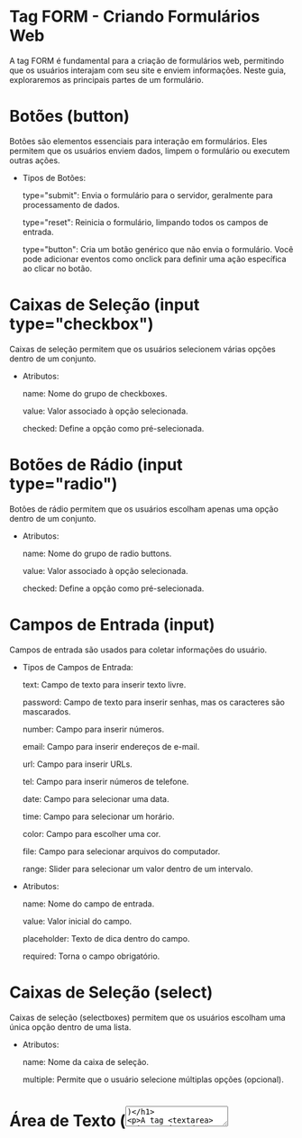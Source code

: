 # Tag FORM - Criando Formulários Web

A tag FORM é fundamental para a criação de formulários web, permitindo que os usuários interajam com seu site e enviem informações. Neste guia, exploraremos as principais partes de um formulário.

# Botões (button)

Botões são elementos essenciais para interação em formulários. Eles permitem que os usuários enviem dados, limpem o formulário ou executem outras ações.

* Tipos de Botões:

  type="submit": Envia o formulário para o servidor, geralmente para processamento de dados.

  type="reset": Reinicia o formulário, limpando todos os campos de entrada.

  type="button": Cria um botão genérico que não envia o formulário. Você pode adicionar eventos como onclick para definir uma ação específica ao clicar no botão.

# Caixas de Seleção (input type="checkbox")

  Caixas de seleção permitem que os usuários selecionem várias opções dentro de um conjunto.

* Atributos:

  name: Nome do grupo de checkboxes.

  value: Valor associado à opção selecionada.

  checked: Define a opção como pré-selecionada.

# Botões de Rádio (input type="radio")

  Botões de rádio permitem que os usuários escolham apenas uma opção dentro de um conjunto.

* Atributos:

  name: Nome do grupo de radio buttons.

  value: Valor associado à opção selecionada.

  checked: Define a opção como pré-selecionada.

# Campos de Entrada (input)

  Campos de entrada são usados para coletar informações do usuário.

* Tipos de Campos de Entrada:

  text: Campo de texto para inserir texto livre.

  password: Campo de texto para inserir senhas, mas os caracteres são mascarados.

  number: Campo para inserir números.

  email: Campo para inserir endereços de e-mail.

  url: Campo para inserir URLs.

  tel: Campo para inserir números de telefone.

  date: Campo para selecionar uma data.

  time: Campo para selecionar um horário.

  color: Campo para escolher uma cor.

  file: Campo para selecionar arquivos do computador.

  range: Slider para selecionar um valor dentro de um intervalo.

* Atributos:

  name: Nome do campo de entrada.

  value: Valor inicial do campo.

  placeholder: Texto de dica dentro do campo.

  required: Torna o campo obrigatório.

# Caixas de Seleção (select)

  Caixas de seleção (selectboxes) permitem que os usuários escolham uma única opção dentro de uma lista.

* Atributos:

  name: Nome da caixa de seleção.

  multiple: Permite que o usuário selecione múltiplas opções (opcional).

# Área de Texto (<textarea>)

  A tag <textarea> cria uma área de texto multiline para a entrada de texto mais longo.

* Atributos:

  rows: Número de linhas.

  cols: Número de colunas.

* Lembre-se:

  Valide os dados do formulário no lado do servidor para garantir segurança e integridade.

  Use CSS para estilizar seus formulários e torná-los mais atraentes.

  A tag FORM é uma ferramenta essencial para coletar dados dos usuários e tornar seu site interativo.

* Contribuições

  Sinta-se à vontade para abrir issues e pull requests para melhorar este README.
